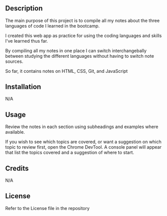 # <Pre-work Study Guide>

## Description

The main purpose of this project is to compile all my notes about the three languages of code I learned in the bootcamp.

I created this web app as practice for using the coding languages and skills I've learned thus far.

By compiling all my notes in one place I can switch interchangebally between studying the different languages without having to switch note sources.

So far, it contains notes on HTML, CSS, Git, and JavaScript

## Installation

N/A

## Usage

Review the notes in each section using subheadings and examples where available.

If you wish to see which topics are covered, or want a suggestion on which topic to review first, open the Chrome DevTool. A console panel will appear that list the topics covered and a suggestion of where to start.

## Credits

N/A

## License

Refer to the License file in the repository

